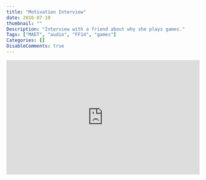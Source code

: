 ```yaml
---
title: "Motivation Interview"
date: 2016-07-10
thumbnail: ""
Description: "Interview with a friend about why she plays games."
Tags: ["MAET", "audio", "FF14", "games"]
Categories: []
DisableComments: true
---
```


<iframe 
        width="100%" 
        height="300" 
        scrolling="no" 
        frameborder="no" 
        allow="autoplay" 
        src="https://w.soundcloud.com/player/?url=https%3A//api.soundcloud.com/tracks/273997207&color=%23ff5500&auto_play=false&hide_related=false&show_comments=true&show_user=true&show_reposts=false&show_teaser=true&visual=true"
></iframe>
